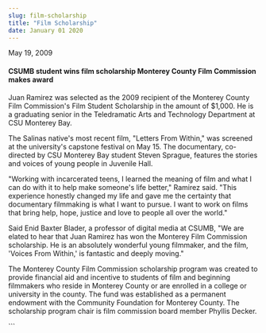 ```yaml
---
slug: film-scholarship
title: "Film Scholarship"
date: January 01 2020
---
```


 
<p>May 19, 2009</p>
<h4>
  CSUMB student wins film scholarship Monterey County Film Commission makes
  award
</h4>
<p>
  Juan Ramirez was selected as the 2009 recipient of the Monterey County Film
  Commission's Film Student Scholarship in the amount of $1,000. He is a
  graduating senior in the Teledramatic Arts and Technology Department at CSU
  Monterey Bay.
</p>
<p>
  The Salinas native's most recent film, "Letters From Within," was screened at
  the university's capstone festival on May 15. The documentary, co-directed by
  CSU Monterey Bay student Steven Sprague, features the stories and voices of
  young people in Juvenile Hall.
</p>
<p>
  "Working with incarcerated teens, I learned the meaning of film and what I can
  do with it to help make someone's life better," Ramirez said. "This experience
  honestly changed my life and gave me the certainty that documentary filmmaking
  is what I want to pursue. I want to work on films that bring help, hope,
  justice and love to people all over the world."
</p>
<p>
  Said Enid Baxter Blader, a professor of digital media at CSUMB, "We are elated
  to hear that Juan Ramirez has won the Monterey Film Commission scholarship. He
  is an absolutely wonderful young filmmaker, and the film, 'Voices From
  Within,' is fantastic and deeply moving."
</p>
<p>
  The Monterey County Film Commission scholarship program was created to provide
  financial aid and incentive to students of film and beginning filmmakers who
  reside in Monterey County or are enrolled in a college or university in the
  county. The fund was established as a permanent endowment with the Community
  Foundation for Monterey County. The scholarship program chair is film
  commission board member Phyllis Decker.
</p>
```
